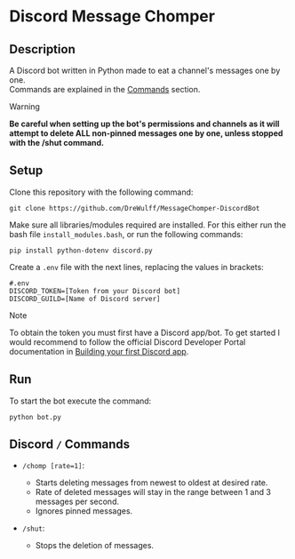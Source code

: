 # Discord Message Chomper
## Description
A Discord bot written in Python made to eat a channel's messages one by one.  
Commands are explained in the [Commands](#discord--commands) section.

> [!WARNING]
> **Be careful when setting up the bot's permissions and channels as it will attempt to delete ALL non-pinned messages one by one, unless stopped with the /shut command.**

## Setup
Clone this repository with the following command:
```
git clone https://github.com/DreWulff/MessageChomper-DiscordBot
```

Make sure all libraries/modules required are installed.
For this either run the bash file `install_modules.bash`, or run the following commands:

    pip install python-dotenv discord.py

Create a `.env` file with the next lines, replacing the values in brackets:
```
#.env
DISCORD_TOKEN=[Token from your Discord bot]
DISCORD_GUILD=[Name of Discord server]
```

> [!NOTE]
> To obtain the token you must first have a Discord app/bot. To get started I would recommend to follow the official Discord Developer Portal documentation in [Building your first Discord app](https://discord.com/developers/docs/quick-start/getting-started).

## Run
To start the bot execute the command:
```
python bot.py
```

## Discord `/` Commands
* `/chomp [rate=1]`:
  * Starts deleting messages from newest to oldest at desired rate.
  * Rate of deleted messages will stay in the range between 1 and 3 messages per second.
  * Ignores pinned messages.

* `/shut`:
  * Stops the deletion of messages.
